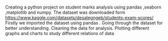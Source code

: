 Creating a python project on student marks analysis using pandas ,seaborn ,matplotlib and numpy.
The dataset was downloaded form https://www.kaggle.com/datasets/desalegngeb/students-exam-scores/
Firstly we imported the dataset using pandas .
Going through the dataset for better understanding.
Cleaning the data for analysis.
Plotting different graphs and charts to study different relations of data
